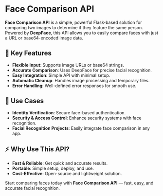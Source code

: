 # Face Comparison API

**Face Comparison API** is a simple, powerful Flask-based solution for comparing two images to determine if they feature the same person. Powered by **DeepFace**, this API allows you to easily compare faces with just a URL or base64-encoded image data.

## 🚀 Key Features

- **Flexible Input**: Supports image URLs or base64 strings.
- **Accurate Comparison**: Uses DeepFace for precise facial recognition.
- **Easy Integration**: Simple API with minimal setup.
- **Automatic Cleanup**: Handles image processing and temporary files.
- **Error Handling**: Well-defined error responses for smooth use.

## 🎯 Use Cases

- **Identity Verification**: Secure face-based authentication.
- **Security & Access Control**: Enhance security systems with face recognition.
- **Facial Recognition Projects**: Easily integrate face comparison in any app.

## ⚡ Why Use This API?

- **Fast & Reliable**: Get quick and accurate results.
- **Portable**: Simple setup, deploy, and use.
- **Cost-Effective**: Open-source and lightweight solution.

Start comparing faces today with **Face Comparison API** — fast, easy, and accurate facial recognition.
